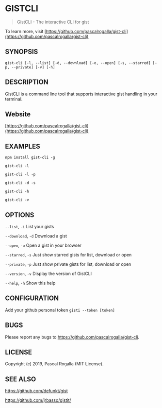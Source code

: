 # GISTCLI

> GistCLI - The interactive CLI for gist

To learn more, visit [https://github.com/pascalrogalla/gist-cli](https://github.com/pascalrogalla/gist-cli)

## SYNOPSIS

`gist-cli [-l, --list] [-d, --download] [-o, --open] [-s, --starred] [-p, --private] [-v] [-h]`

## DESCRIPTION

GistCLI is a command line tool that supports interactive gist handling in your terminal.

## Website

[https://github.com/pascalrogalla/gist-cli](https://github.com/pascalrogalla/gist-cli)

## EXAMPLES

`npm install gist-cli -g`

`gist-cli -l`

`gist-cli -l -p`

`gist-cli -d -s`

`gist-cli -h`

`gist-cli -v`

## OPTIONS

`--list`, `-i`
List your gists

`--download`, `-d`
Download a gist

`--open`, `-o`
Open a gist in your browser

`--starred`, `-s`
Just show starred gists for list, download or open

`--private`, `-p`
Just show private gists for list, download or open

`--version`, `-v`
Display the version of GistCLI

`--help`, `-h`
Show this help

## CONFIGURATION

Add your github personal token
`gisti --token [token]`

## BUGS

Please report any bugs to https://github.com/pascalrogalla/gist-cli.

## LICENSE

Copyright (c) 2019, Pascal Rogalla (MIT License).

## SEE ALSO

https://github.com/defunkt/gist

https://github.com/jrbasso/gistit/
